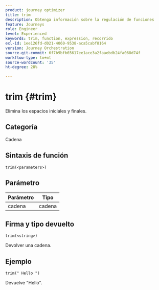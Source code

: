 ```yaml
---
product: journey optimizer
title: trim
description: Obtenga información sobre la regulación de funciones
feature: Journeys
role: Engineer
level: Experienced
keywords: trim, function, expression, recorrido
exl-id: 1ee126fd-d021-4060-9538-aca5cabf8164
version: Journey Orchestration
source-git-commit: 6f7b9bfb65617ee1ace3a2faaebdb24fa068d74f
workflow-type: tm+mt
source-wordcount: '35'
ht-degree: 28%

---
```


# trim {#trim}

Elimina los espacios iniciales y finales.

## Categoría

Cadena

## Sintaxis de función

`trim(<parameters>)`

## Parámetro

| Parámetro | Tipo |
|-----------|------------------|
| cadena | cadena |

## Firma y tipo devuelto

`trim(<string>)`

Devolver una cadena.

## Ejemplo

`trim(" Hello ")`

Devuelve &quot;Hello&quot;.
